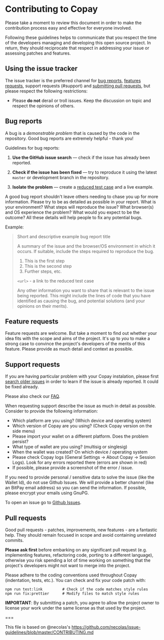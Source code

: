 # Contributing to Copay

Please take a moment to review this document in order to make the contribution
process easy and effective for everyone involved.

Following these guidelines helps to communicate that you respect the time of
the developers managing and developing this open source project. In return,
they should reciprocate that respect in addressing your issue or assessing
patches and features.

## Using the issue tracker

The issue tracker is the preferred channel for [bug reports](#bugs),
[features requests](#features), support requests (#support) and [submitting pull
requests](#pull-requests), but please respect the following restrictions:

- Please **do not** derail or troll issues. Keep the discussion on topic and
  respect the opinions of others.

<a name="bugs"></a>

## Bug reports

A bug is a _demonstrable problem_ that is caused by the code in the repository.
Good bug reports are extremely helpful - thank you!

Guidelines for bug reports:

1.  **Use the GitHub issue search** &mdash; check if the issue has already been
    reported.

2.  **Check if the issue has been fixed** &mdash; try to reproduce it using the
    latest `master` or development branch in the repository.

3.  **Isolate the problem** &mdash; create a [reduced test
    case](http://css-tricks.com/reduced-test-cases/) and a live example.

A good bug report shouldn't leave others needing to chase you up for more
information. Please try to be as detailed as possible in your report. What is
your environment? What steps will reproduce the issue? What browser(s) and OS
experience the problem? What would you expect to be the outcome? All these
details will help people to fix any potential bugs.

Example:

> Short and descriptive example bug report title
>
> A summary of the issue and the browser/OS environment in which it occurs. If
> suitable, include the steps required to reproduce the bug.
>
> 1.  This is the first step
> 2.  This is the second step
> 3.  Further steps, etc.
>
> `<url>` - a link to the reduced test case
>
> Any other information you want to share that is relevant to the issue being
> reported. This might include the lines of code that you have identified as
> causing the bug, and potential solutions (and your opinions on their
> merits).

<a name="features"></a>

## Feature requests

Feature requests are welcome. But take a moment to find out whether your idea
fits with the scope and aims of the project. It's up to _you_ to make a strong
case to convince the project's developers of the merits of this feature. Please
provide as much detail and context as possible.

<a name="support"></a>

## Support requests

If you are having particular problem with your Copay instalation, please first [search older
issues](https://github.com/fcash-project/fcash-pay/issues) in order to learn if the issue is already reported. It could be fixed already.

Please also check our [FAQ](https://github.com/fcash-project/fcash-pay/wiki/COPAY---FAQ).

When requesting support describe the issue as much in detail as possible. Consider to
provide the following information:

- Which platform are you using? (Which device and operating system)
- Which version of Copay are you using? (Check Copay version on the side menu)
- Please import your wallet on a different platform. Does the problem persist?
- What type of wallet are you using? (multisig or singlesig)
- When the wallet was created? On which device / operating system
- Please check Copay logs (General Settings -> About Copay -> Session Logs). Look for
  any errors reported there (errors are shown in red)
- If possible, please provide a screenshot of the error / issue.

If you need to provide personal / sensitive data to solve the issue (like the Wallet Id), do not use Github Issues.
We will provide a better channel (like an BitPay email address) so you can send the information. If possible, please
encrypt your emails using GnuPG.

To open an issue go to [Github Issues](https://github.com/fcash-project/fcash-pay/issues).

<a name="pull-requests"></a>

## Pull requests

Good pull requests - patches, improvements, new features - are a fantastic
help. They should remain focused in scope and avoid containing unrelated
commits.

**Please ask first** before embarking on any significant pull request (e.g.
implementing features, refactoring code, porting to a different language),
otherwise you risk spending a lot of time working on something that the
project's developers might not want to merge into the project.

Please adhere to the coding conventions used throughout Copay (indentation, tests, etc.). You can
check and fix your code patch with:

```
npm run test:link         # Check if the code matches style rules
npm run fix:prettier      # Modify files to match style rules
```

**IMPORTANT**: By submitting a patch, you agree to allow the project owner to
license your work under the same license as that used by the project.

===

This file is based on @necolas's https://github.com/necolas/issue-guidelines/blob/master/CONTRIBUTING.md

